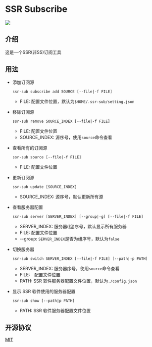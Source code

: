 # SSR Subscribe
![](https://github.com/ywxt/ssr-subscribe/workflows/CI%20with%20Gradle/badge.svg)

## 介绍

这是一个SSR(非SS)订阅工具

## 用法

- 添加订阅源
  
  ```shell script
  ssr-sub subscribe add SOURCE [--file|-f FILE]
  ```
  
  - FILE: 配置文件位置，默认为`$HOME/.ssr-sub/setting.json`

- 移除订阅源
  
  ```shell script
  ssr-sub remove SOURCE_INDEX [--file|-f FILE] 
  ```
  
  - FILE: 配置文件位置
  - SOURCE_INDEX: 源序号，使用`source`命令查看

- 查看所有的订阅源
  
  ```shell script
  ssr-sub source [--file|-f FILE] 
  ```
  
  - FILE: 配置文件位置
  
- 更新订阅源
  
  ```shell script
  ssr-sub update [SOURCE_INDEX]
  ```
  
  - SOURCE_INDEX: 源序号，默认更新所有源
  
  
- 查看服务器配置
  
  ```shell script
  ssr-sub server [SERVER_INDEX] [--group|-g] [--file|-f FILE]
  ```
  
  - SERVER_INDEX: 服务器(组)序号，默认显示所有服务器
  - FILE: 配置文件位置
  - \-\-group: `SERVER_INDEX`是否为组序号，默认为`false`
  
- 切换服务器
  
  ```shell script
  ssr-sub switch SERVER_INDEX [--file|-f FILE] [--path|-p PATH]
  ```
  
  - SERVER_INDEX: 服务器序号，使用`source`命令查看
  - FILE:　配置文件位置
  - PATH: SSR 软件服务器配置文件位置，默认为`./config.json`
  
- 显示 SSR 软件使用的服务器配置
  
  ```shell script
  ssr-sub show [--path|p PATH]
  ```
  - PATH: SSR 软件服务器配置文件位置
 
## 开源协议
[MIT](LICENSE)

